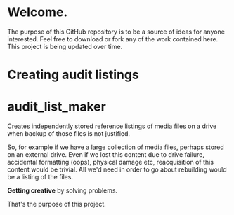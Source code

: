 Welcome.
===

The purpose of this GitHub repository is to be a source of ideas for anyone interested.
Feel free to download or fork any of the work contained here. This project is being updated over time.

Creating audit listings
===

# audit_list_maker

Creates independently stored reference listings of media files on a drive when backup of those files is not justified.

So, for example if we have a large collection of media files, perhaps stored on an external drive. Even if we lost this
content due to drive failure, accidental formatting (oops), physical damage etc, reacquisition of this content would be trivial.
All we'd need in order to go about rebuilding would be a listing of the files.


**Getting creative** by solving problems.


That's the purpose of this project.



